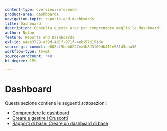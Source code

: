 ```yaml
---
content-type: overview;reference
product-area: dashboards
navigation-topic: reports-and-dashboards
title: Dashboard
description: Consulta queste aree per comprendere meglio le dashboard in Adobe Workfront.
author: Nolan
feature: Reports and Dashboards
exl-id: e4ee3729-a39d-4d1f-971f-4eb557d151d4
source-git-commit: e608cf5bdb0227ea5b8d3109db411e98145aaa38
workflow-type: tm+mt
source-wordcount: '40'
ht-degree: 15%

---
```


# Dashboard

Questa sezione contiene le seguenti sottosezioni:

* [Comprendere le dashboard](../../reports-and-dashboards/dashboards/understanding-dashboards/understand-dashboards.md)
* [Creare e gestire i Cruscotti](../../reports-and-dashboards/dashboards/creating-and-managing-dashboards/create-and-manage-dashboards.md)
* [Rapporti di base: Creare un dashboard di base](https://one.workfront.com/s/learningpath1/create-a-basic-dashboard-in-the-new-workfront-experience-20Y4X000000CaunUAC)
